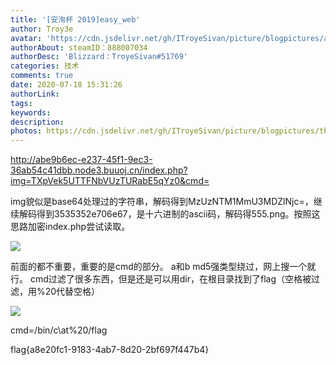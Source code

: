 ```yaml
---
title: '[安洵杯 2019]easy_web'
author: Troy3e
avatar: 'https://cdn.jsdelivr.net/gh/ITroyeSivan/picture/blogpictures/avatar.jpg'
authorAbout: steamID：888007034
authorDesc: 'Blizzard：TroyeSivan#51769'
categories: 技术
comments: true
date: 2020-07-18 15:31:26
authorLink:
tags:
keywords:
description:
photos: https://cdn.jsdelivr.net/gh/ITroyeSivan/picture/blogpictures/thumb-1920-1089035.png
---
```


http://abe9b6ec-e237-45f1-9ec3-36ab54c41dbb.node3.buuoj.cn/index.php?img=TXpVek5UTTFNbVUzTURabE5qYz0&cmd=

img貌似是base64处理过的字符串，解码得到MzUzNTM1MmU3MDZlNjc=，继续解码得到3535352e706e67，是十六进制的ascii码，解码得555.png。按照这思路加密index.php尝试读取。

![](https://cdn.jsdelivr.net/gh/ITroyeSivan/picture/blogpictures/20200718155752.png)

前面的都不重要，重要的是cmd的部分。
a和b md5强类型绕过，网上搜一个就行。
cmd过滤了很多东西，但是还是可以用dir，在根目录找到了flag（空格被过滤，用%20代替空格）

![](https://cdn.jsdelivr.net/gh/ITroyeSivan/picture/blogpictures/20200718162139.png)

cmd=/bin/c\at%20/flag

flag{a8e20fc1-9183-4ab7-8d20-2bf697f447b4}